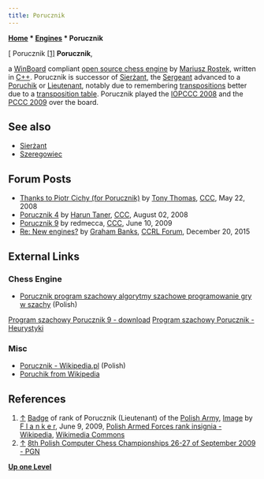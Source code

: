 ```yaml
---
title: Porucznik
---
```

**[Home](Home "Home") \* [Engines](Engines "Engines") \* Porucznik**



[ Porucznik <a id="cite-note-1" href="#cite-ref-1">[1]</a>
**Porucznik**,  

a [WinBoard](WinBoard "WinBoard") compliant [open source chess engine](Category:Open_Source "Category:Open Source") by [Mariusz Rostek](Mariusz_Rostek "Mariusz Rostek"), written in [C++](Cpp "Cpp"). 
Porucznik is successor of [Sierżant](Sier%C5%BCant "Sierżant"), the [Sergeant](https://en.wikipedia.org/wiki/Sergeant) advanced to a [Poruchik](https://en.wikipedia.org/wiki/Poruchik) or [Lieutenant](https://en.wikipedia.org/wiki/Lieutenant), 
notably due to remembering [transpositions](Transposition "Transposition") better due to a [transposition table](Transposition_Table "Transposition Table"). 
Porucznik played the [IOPCCC 2008](IOPCCC_2008 "IOPCCC 2008") and the [PCCC 2009](PCCC_2009 "PCCC 2009") over the board. 



## See also


* [Sierżant](Sier%C5%BCant "Sierżant")
* [Szeregowiec](Szeregowiec "Szeregowiec")


## Forum Posts


* [Thanks to Piotr Cichy (for Porucznik)](http://www.talkchess.com/forum/viewtopic.php?t=21285) by [Tony Thomas](index.php?title=Tony_Thomas&action=edit&redlink=1 "Tony Thomas (page does not exist)"), [CCC](CCC "CCC"), May 22, 2008
* [Porucznik 4](http://www.talkchess.com/forum/viewtopic.php?t=22765) by [Harun Taner](Harun_Taner "Harun Taner"), [CCC](CCC "CCC"), August 02, 2008
* [Porucznik 9](http://www.talkchess.com/forum/viewtopic.php?t=28331) by redmecca, [CCC](CCC "CCC"), June 10, 2009
* [Re: New engines?](http://kirill-kryukov.com/chess/discussion-board/viewtopic.php?t=7632&start=30) by [Graham Banks](Graham_Banks "Graham Banks"), [CCRL Forum](Computer_Chess_Forums "Computer Chess Forums"), December 20, 2015


## External Links


### Chess Engine


* [Porucznik program szachowy algorytmy szachowe programowanie gry w szachy](http://strony.toya.net.pl/~sierzant29/) (Polish)


 [Program szachowy Porucznik 9 - download](http://strony.toya.net.pl/~sierzant29/download.html)
 [Program szachowy Porucznik - Heurystyki](http://strony.toya.net.pl/~sierzant29/algorytmy.html)
### Misc


* [Porucznik - Wikipedia.pl](https://pl.wikipedia.org/wiki/Porucznik) (Polish)
* [Poruchik from Wikipedia](https://en.wikipedia.org/wiki/Poruchik)


## References


1. <a id="cite-ref-1" href="#cite-note-1">↑</a> [Badge](https://en.wikipedia.org/wiki/Badge) of rank of Porucznik (Lieutenant) of the [Polish Army](https://en.wikipedia.org/wiki/Polish_Land_Forces), [Image](https://commons.wikimedia.org/wiki/File:Army-POL-OF-01a.svg) by [F l a n k e r](https://commons.wikimedia.org/wiki/User:F_l_a_n_k_e_r), June 9, 2009, [Polish Armed Forces rank insignia - Wikipedia](https://en.wikipedia.org/wiki/Polish_Armed_Forces_rank_insignia), [Wikimedia Commons](https://en.wikipedia.org/wiki/Wikimedia_Commons)
2. <a id="cite-ref-2" href="#cite-note-2">↑</a> [8th Polish Computer Chess Championships 26-27 of September 2009 - PGN](http://mpps.maciej.szmit.info/mpps-8/)

**[Up one Level](Engines "Engines")**







 
